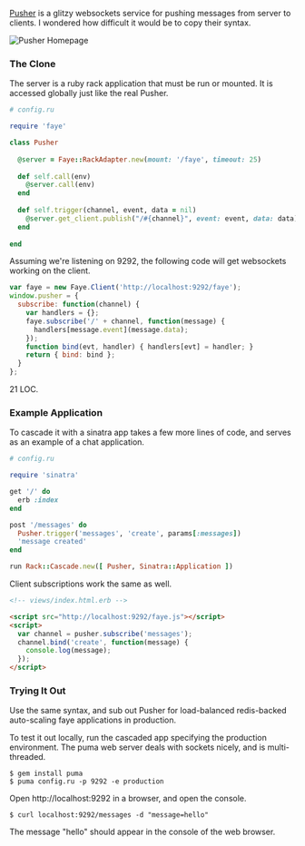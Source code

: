 [Pusher](http://pusher.com/) is a glitzy websockets service for pushing messages from server to clients. I wondered how difficult it would be to copy their syntax. 

![Pusher Homepage](https://scontent-b-ord.xx.fbcdn.net/hphotos-frc3/1525423_10152184318627269_1207046623_n.jpg)

### The Clone

The server is a ruby rack application that must be run or mounted. It is accessed globally just like the real Pusher. 

```ruby
# config.ru

require 'faye'

class Pusher
  
  @server = Faye::RackAdapter.new(mount: '/faye', timeout: 25)
  
  def self.call(env)
    @server.call(env)
  end
  
  def self.trigger(channel, event, data = nil)
    @server.get_client.publish("/#{channel}", event: event, data: data)
  end
  
end
```

Assuming we're listening on 9292, the following code will get websockets working on the client. 

```javascript
var faye = new Faye.Client('http://localhost:9292/faye');
window.pusher = {
  subscribe: function(channel) {
    var handlers = {};
    faye.subscribe('/' + channel, function(message) {
      handlers[message.event](message.data);
    });
    function bind(evt, handler) { handlers[evt] = handler; }
    return { bind: bind };
  }
};
```

21 LOC. 

### Example Application

To cascade it with a sinatra app takes a few more lines of code, and serves as an example of a chat application.

```ruby
# config.ru

require 'sinatra'

get '/' do
  erb :index
end

post '/messages' do
  Pusher.trigger('messages', 'create', params[:messages])
  'message created'
end

run Rack::Cascade.new([ Pusher, Sinatra::Application ])
```

Client subscriptions work the same as well. 

```html
<!-- views/index.html.erb -->

<script src="http://localhost:9292/faye.js"></script>
<script>
  var channel = pusher.subscribe('messages');
  channel.bind('create', function(message) {
    console.log(message);
  });
</script>
```

### Trying It Out

Use the same syntax, and sub out Pusher for load-balanced redis-backed auto-scaling faye applications in production. 

To test it out locally, run the cascaded app specifying the production environment. The puma web server deals with sockets nicely, and is multi-threaded. 

```
$ gem install puma
$ puma config.ru -p 9292 -e production
```

Open http://localhost:9292 in a browser, and open the console. 

```
$ curl localhost:9292/messages -d "message=hello"
```

The message "hello" should appear in the console of the web browser. 
